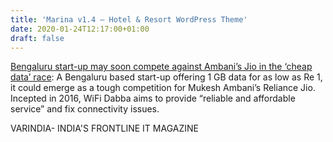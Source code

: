 ```yaml
---
title: 'Marina v1.4 – Hotel & Resort WordPress Theme'
date: 2020-01-24T12:17:00+01:00
draft: false
---
```


[Bengaluru start-up may soon compete against Ambani’s Jio in the ‘cheap data’ race](https://varindia.com/news/bengaluru-startup-may-soon-compete-against-ambanis-jio-in-the-cheap-data-race#.XirTVsHYZfk.blogger): A Bengaluru based start-up offering 1 GB data for as low as Re 1, it could emerge as a tough competition for Mukesh Ambani’s Reliance Jio. Incepted in 2016, WiFi Dabba aims to provide “reliable and affordable service” and fix connectivity issues.  
  
VARINDIA- INDIA'S FRONTLINE IT MAGAZINE